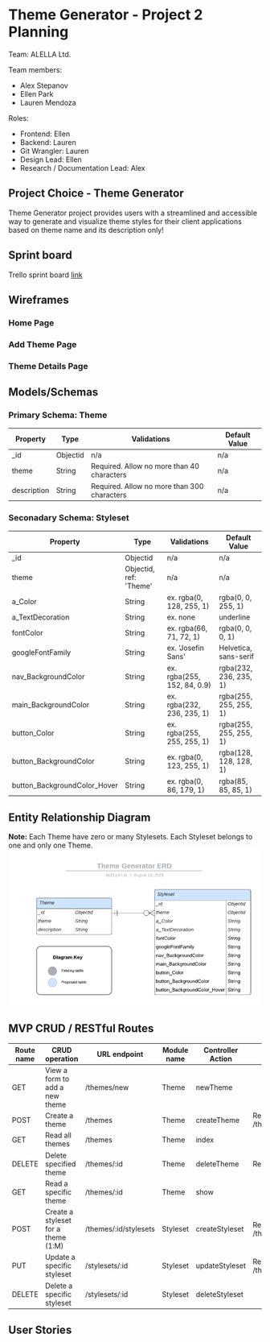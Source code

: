 # Theme Generator - Project 2 Planning

Team: ALELLA Ltd.

Team members:
- Alex Stepanov
- Ellen Park
- Lauren Mendoza

Roles: 
- Frontend: Ellen 
- Backend: Lauren 
- Git Wrangler: Lauren 
- Design Lead: Ellen 
- Research / Documentation Lead: Alex

## Project Choice - Theme Generator

Theme Generator project provides users with a streamlined and accessible way to generate and visualize theme styles for their client applications based on theme name and its description only!

## Sprint board

Trello sprint board [link](https://trello.com/b/1AhAgCnS/theme-generator)

## Wireframes

### Home Page

### Add Theme Page

### Theme Details Page

## Models/Schemas

### Primary Schema: Theme

| Property | Type | Validations | Default Value |
|----------|----------|----------|----------|
| _id | Objectid | n/a | n/a |
| theme | String | Required. Allow no more than 40 characters| n/a |
| description | String | Required. Allow no more than 300 characters | n/a |

### Seconadary Schema: Styleset

| Property | Type | Validations | Default Value |
|----------|----------|----------|----------|
| _id | Objectid | n/a | n/a |
| theme | Objectid, ref: 'Theme' | n/a | n/a |
| a_Color | String | ex. rgba(0, 128, 255, 1)| rgba(0, 0, 255, 1)|
| a_TextDecoration | String | ex. none | underline |
| fontColor | String | ex. rgba(66, 71, 72, 1)| rgba(0, 0, 0, 1)|
| googleFontFamily | String | ex. 'Josefin Sans' | Helvetica, sans-serif |
| nav_BackgroundColor | String | ex. rgba(255, 152, 84, 0.9)| rgba(232, 236, 235, 1) |
| main_BackgroundColor | String | ex. rgba(232, 236, 235, 1) | rgba(255, 255, 255, 1) |
| button_Color | String | ex. rgba(255, 255, 255, 1)| rgba(255, 255, 255, 1) |
| button_BackgroundColor | String | ex. rgba(0, 123, 255, 1) | rgba(128, 128, 128, 1) |
| button_BackgroundColor_Hover | String | ex. rgba(0, 86, 179, 1) | rgba(85, 85, 85, 1) |

## Entity Relationship Diagram

__Note:__ Each Theme have zero or many Stylesets. Each Styleset belongs to one and only one Theme.
![Theme Generator ERD](../assets/Theme%20Generator%20ERD.png)

## MVP CRUD / RESTful Routes
 Route name | CRUD operation | URL endpoint | Module name | Controller Action | Notes |
|----------|----------|----------|----------|----------|----------|
 GET | View a form to add a new theme | /themes/new | Theme | newTheme | |
 POST |Create a theme | /themes | Theme | createTheme | Res.redirect to /themes/${createdTheme._id} |
 GET | Read all themes | /themes | Theme | index | |
 DELETE | Delete specified theme | /themes/:id | Theme | deleteTheme | Res.redirect to /themes/ |
 GET | Read a specific theme | /themes/:id | Theme | show | |
 POST | Create a styleset for a theme (1:M) | /themes/:id/stylesets | Styleset | createStyleset | Res.redirect to /themes/${stylesetData.theme} |
 PUT | Update a specific styleset | /stylesets/:id | Styleset | updateStyleset | Res.redirect to /themes/${stylesetData.theme} |
 DELETE | Delete a specific styleset | /stylesets/:id | Styleset | deleteStyleset | |

## User Stories